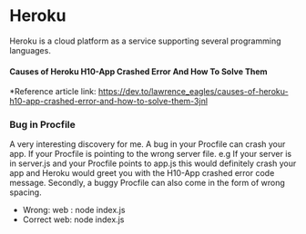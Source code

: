 # Heroku
Heroku is a cloud platform as a service supporting several programming languages.

#### Causes of Heroku H10-App Crashed Error And How To Solve Them
*Reference article link: https://dev.to/lawrence_eagles/causes-of-heroku-h10-app-crashed-error-and-how-to-solve-them-3jnl

### Bug in Procfile
A very interesting discovery for me. A bug in your Procfile can crash your app. If your Procfile is pointing to the wrong server file. e.g If your server is in server.js and your Procfile points to app.js this would definitely crash your app and Heroku would greet you with the H10-App crashed error code message.
Secondly, a buggy Procfile can also come in the form of wrong spacing.
- Wrong: web : node index.js
- Correct web: node index.js




